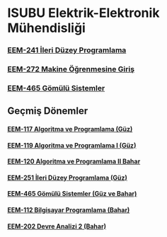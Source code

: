 
# ISUBU Elektrik-Elektronik Mühendisliği


### [EEM-241 İleri Düzey Programlama](./eem241/)

### [EEM-272 Makine Öğrenmesine Giriş](./eem272/)

### [EEM-465 Gömülü Sistemler](./eem465/EEM465/)




## Geçmiş Dönemler

#### [EEM-117 Algoritma ve Programlama (Güz)](eem117/README.md)

#### [EEM-119 Algoritma ve Programlama I (Güz)](./eem119/)

#### [EEM-120 Algoritma ve Programlama II Bahar](./eem120/README.md)

#### [EEM-251 İleri Düzey Programlama (Güz)](eem251/README.md)

#### [EEM-465 Gömülü Sistemler (Güz ve Bahar)](eem465/README.md)

#### [EEM-112 Bilgisayar Programlama (Bahar)](eem112/README.md)

#### [EEM-202 Devre Analizi 2 (Bahar)](eem202/README.md)






